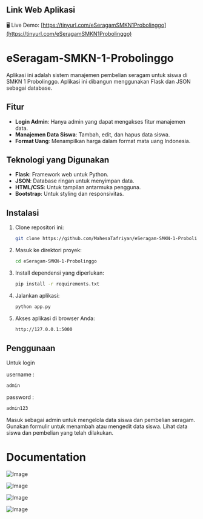 ## Link Web Aplikasi
🖥️ Live Demo: [https://tinyurl.com/eSeragamSMKN1Probolinggo](https://tinyurl.com/eSeragamSMKN1Probolinggo)


# eSeragam-SMKN-1-Probolinggo

Aplikasi ini adalah sistem manajemen pembelian seragam untuk siswa di SMKN 1 Probolinggo. Aplikasi ini dibangun menggunakan Flask dan JSON sebagai database.

## Fitur

- **Login Admin**: Hanya admin yang dapat mengakses fitur manajemen data.
- **Manajemen Data Siswa**: Tambah, edit, dan hapus data siswa.
- **Format Uang**: Menampilkan harga dalam format mata uang Indonesia.

## Teknologi yang Digunakan

- **Flask**: Framework web untuk Python.
- **JSON**: Database ringan untuk menyimpan data.
- **HTML/CSS**: Untuk tampilan antarmuka pengguna.
- **Bootstrap**: Untuk styling dan responsivitas.

## Instalasi

1. Clone repositori ini:
   ```bash
   git clone https://github.com/MahesaTafriyan/eSeragam-SMKN-1-Probolinggo.git
2. Masuk ke direktori proyek:
   ```bash
   cd eSeragam-SMKN-1-Probolinggo
3. Install dependensi yang diperlukan:
   ```bash
   pip install -r requirements.txt
4. Jalankan aplikasi:
   ```bash
   python app.py
5. Akses aplikasi di browser Anda:
   ```bash
   http://127.0.0.1:5000

## Penggunaan

Untuk login 

username : 
```bash
admin
```
password :
```bash
admin123
```
Masuk sebagai admin untuk mengelola data siswa dan pembelian seragam.
Gunakan formulir untuk menambah atau mengedit data siswa.
Lihat data siswa dan pembelian yang telah dilakukan.

# Documentation

![Image](https://github.com/user-attachments/assets/3e648783-134d-40ad-85ff-84a8dbf03ed7)

![Image](https://github.com/user-attachments/assets/b63b4e10-c89e-4bec-900f-c85227db74e5)

![Image](https://github.com/user-attachments/assets/a554e47e-b3b2-4b32-b38f-7be2bb351aa2)

![Image](https://github.com/user-attachments/assets/4dab1e61-0759-4428-9bd5-02af4de8a994)

